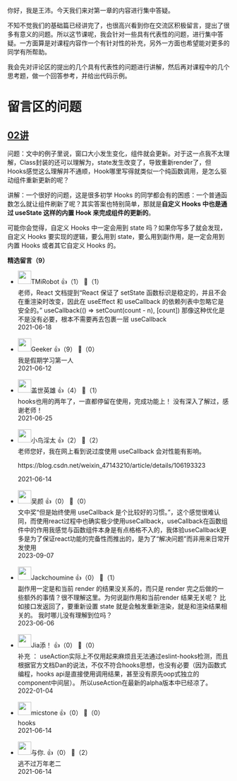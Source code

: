 你好，我是王沛。今天我们来对第一章的内容进行集中答疑。

不知不觉我们的基础篇已经讲完了，也很高兴看到你在交流区积极留言，提出了很多有意义的问题。所以这节课呢，我会针对一些具有代表性的问题，进行集中答疑。一方面算是对课程内容作一个有针对性的补充，另外一方面也希望能对更多的同学有所帮助。

我会先对评论区的提出的几个具有代表性的问题进行讲解，然后再对课程中的几个思考题，做一个回答参考，并给出代码示例。

# 留言区的问题

## [02讲](http://https://time.geekbang.org/column/article/378311)

问题：文中的例子里说，窗口大小发生变化，组件就会更新。对于这一点我不太理解，Class封装的还可以理解为，state发生改变了，导致重新render了，但Hooks感觉这么理解并不通顺，Hook哪里写得就类似一个纯函数调用，是怎么驱动组件重新更新的呢？

讲解：一个很好的问题，这是很多初学 Hooks 的同学都会有的困惑：一个普通函数怎么就让组件刷新了呢？其实答案也特别简单，那就是**自定义 Hooks 中也是通过 useState 这样的内置 Hook 来完成组件的更新的**。

可能你会觉得，自定义 Hooks 中一定会用到 state 吗？如果你写多了就会发现，自定义 Hooks 要实现的逻辑，要么用到 state，要么用到副作用，是一定会用到内置 Hooks 或者其它自定义 Hooks 的。
<div><strong>精选留言（9）</strong></div><ul>
<li><img src="http://thirdwx.qlogo.cn/mmopen/vi_32/DYAIOgq83epxnsPibclOEASgqLeRnJtwGwjeSygjD6RgPr60TibL03KVVAJAKf5u9g4LLg337uC9Cc2dDM4SnDcw/132" width="30px"><span>TMiRobot</span> 👍（1） 💬（1）<div>老师，React 文档提到“React 保证了 setState 函数标识是稳定的，并且不会在重渲染时改变，因此在 useEffect 和 useCallback 的依赖列表中忽略它是安全的。” 
useCallback(() =&gt; setCount(count - n), [count])
那像这种优化是不是没有必要，根本不需要再去包裹一层 useCallback</div>2021-06-18</li><br/><li><img src="https://static001.geekbang.org/account/avatar/00/0f/c0/99/259a412f.jpg" width="30px"><span>Geeker</span> 👍（9） 💬（0）<div>我是假期学习第一人</div>2021-06-12</li><br/><li><img src="https://static001.geekbang.org/account/avatar/00/15/46/3e/f9ae9462.jpg" width="30px"><span>盖世英雄</span> 👍（4） 💬（1）<div>hooks也用的两年了，一直都停留在使用，完成功能上！
没有深入了解过，感谢老师！</div>2021-06-25</li><br/><li><img src="https://static001.geekbang.org/account/avatar/00/13/07/d2/d7a200d5.jpg" width="30px"><span>小鸟淫太</span> 👍（2） 💬（2）<div>老师您好，我在网上看到说过度使用 useCallback 会对性能有影响。

https:&#47;&#47;blog.csdn.net&#47;weixin_47143210&#47;article&#47;details&#47;106193323</div>2021-06-14</li><br/><li><img src="https://static001.geekbang.org/account/avatar/00/11/b1/84/d7034d7c.jpg" width="30px"><span>吴颜</span> 👍（0） 💬（0）<div>文中奖“但是始终使用 useCallback 是个比较好的习惯。”，这个感觉很难认同，而使用react过程中也确实极少使用useCallback，useCallback在函数组件中的作用我感觉与函数组件本身是有点格格不入的，我体验useCallback更多是为了保证react功能的完备性而推出的，是为了“解决问题”而非用来日常开发使用</div>2023-09-07</li><br/><li><img src="http://thirdwx.qlogo.cn/mmopen/vi_32/Q0j4TwGTfTI7iakTvMwXWBHCK6WicIV2M3yQMZ8BtBgYgzARcEjbEtcWfKsQ2JqpZianKibZ2D7l1D3rwyTOL56Pzw/132" width="30px"><span>Jackchoumine</span> 👍（0） 💬（1）<div>副作用一定是和当前 render 的结果没关系的，而只是 render 完之后做的一些额外的事情？很不理解这里。为何说副作用和当前render 结果无关呢？ 比如接口发返回了，要重新设置 state 就是会触发重新渲染，就是和渲染结果相关的。 我时哪儿没有理解到位吗？</div>2023-06-06</li><br/><li><img src="https://static001.geekbang.org/account/avatar/00/15/f4/14/4599c47e.jpg" width="30px"><span>Jia添！</span> 👍（0） 💬（0）<div>补充 ：
useAction实际上不仅用起来麻烦且无法通过eslint-hooks检测，而且根据官方文档Dan的说法，不仅不符合hooks思想，也没有必要（因为函数式编程，hooks api是直接使用调用结果，甚至没有原先oop式独立的component中间层）。
所以useAction在最新的alpha版本中已经凉了。</div>2022-01-04</li><br/><li><img src="https://static001.geekbang.org/account/avatar/00/12/32/7a/1e95206c.jpg" width="30px"><span>micstone</span> 👍（0） 💬（0）<div>hooks</div>2021-06-14</li><br/><li><img src="https://static001.geekbang.org/account/avatar/00/21/13/ea/e95bc408.jpg" width="30px"><span>与你.</span> 👍（0） 💬（2）<div>逃不过万年老二</div>2021-06-14</li><br/>
</ul>